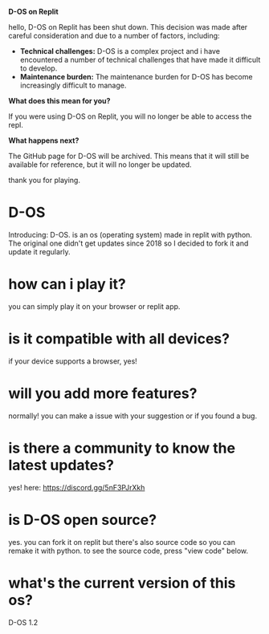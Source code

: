 

**D-OS on Replit**

hello, D-OS on Replit has been shut down. This decision was made after careful consideration and due to a number of factors, including:

* **Technical challenges:** D-OS is a complex project and i have encountered a number of technical challenges that have made it difficult to develop.
* **Maintenance burden:** The maintenance burden for D-OS has become increasingly difficult to manage.


**What does this mean for you?**

If you were using D-OS on Replit, you will no longer be able to access the repl.

**What happens next?**

The GitHub page for D-OS will be archived. This means that it will still be available for reference, but it will no longer be updated.

thank you for playing.


# D-OS
Introducing: D-OS. is an os (operating system) made in replit with python. The original one didn't get updates since 2018 so I decided to fork it and update it regularly.

# how can i play it?
you can simply play it on your browser or replit app.

# is it compatible with all devices?
if your device supports a browser, yes!

# will you add more features?
normally! you can make a issue with your suggestion or if you found a bug. 

# is there a community to know the latest updates? 
yes! here: https://discord.gg/5nF3PJrXkh

# is D-OS open source?
yes. you can fork it on replit but there's also source code so you can remake it with python. to see the source code, press "view code" below.

# what's the current version of this os?
D-OS 1.2


